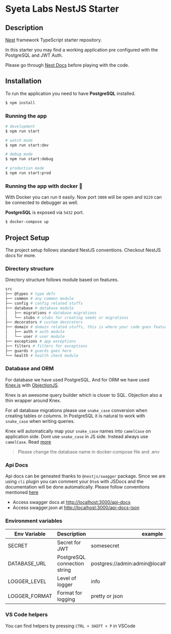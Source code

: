 # Syeta Labs NestJS Starter

## Description

[Nest](https://github.com/nestjs/nest) framework TypeScript starter repository.

In this starter you may find a working application pre configured with the PostgreSQL and JWT Auth.

Please go through [Nest Docs](https://docs.nestjs.com/) before playing with the code.

## Installation

To run the application you need to have **PostgreSQL** installed.

```bash
$ npm install
```

### Running the app

```bash
# development
$ npm run start

# watch mode
$ npm run start:dev

# debug mode
$ npm run start:debug

# production mode
$ npm run start:prod
```

### Running the app with docker :whale:

With Docker you can run it easily. Now port `3000` will be open and `9229` can be connected to debugger as well.

**PostgreSQL** is exposed via `5432` port.

```bash
$ docker-compose up
```

## Project Setup

The project setup follows standard NestJS conventions. Checkout NestJS docs for more.

### Directory structure

Directory structure follows module based on features.

```bash
src
├── @types # type defs
├── common # any common module
├── config # config related stuffs
├── database # database module
│   ├── migrations # database migrations
│   └── stubs # stubs for creating seeds or migrations
├── decorators # custom decorators
├── domain # domain related stuffs, this is where your code goes feature wise
│   ├── auth # auth module
│   └── user # user module
├── exceptions # app exceptions
├── filters # filters for exceptions
├── guards # guards goes here
└── health # health check module
```

### Database and ORM

For database we have used PostgreSQL. And for ORM we have used [Knex.js](https://knexjs.org) with [ObjectionJS](https://vincit.github.io/objection.js).

Knex is an awesome query builder which is closer to SQL. Objection also a thin wrapper around Knex.

For all database migrations please use `snake_case` conversion when creating tables or columns.
In PostgreSQL it is natural to work with `snake_case` when writing queries.

Knex will automatically map your `snake_case` names into `camelCase` on application side. Dont use `snake_case` in JS side. Instead always use `camelCase`. Read [more](https://vincit.github.io/objection.js/recipes/snake-case-to-camel-case-conversion.html)

> Please change the database name in docker-compose file and .env

### Api Docs

Api docs can be geneated thanks to `@nestjs/swagger` package. Since we are using `cli` plugin you can comment your `Dto`s with JSDocs and the documentation will be done automatically. Please follow conventions mentioned [here](https://docs.nestjs.com/openapi/cli-plugin)

- Access swagger docs at <http://localhost:3000/api-docs>
- Access swagger.json at <http://localhost:3000/api-docs-json>

### Environment variables

| Env Variable  | Description                  | example                                         |
| ------------- | ---------------------------- | ----------------------------------------------- |
| SECRET        | Secret for JWT               | somesecret                                      |
| DATABASE_URL  | PostgreSQL connection string | postgres://admin:admin@localhost:5432/syetalabs |
| LOGGER_LEVEL  | Level of logger              | info                                            |
| LOGGER_FORMAT | Format for logging           | pretty or json                                  |

### VS Code helpers

You can find helpers by pressing `CTRL + SHIFT + P` in VSCode
